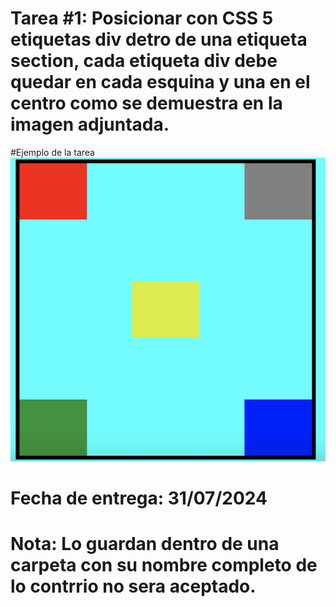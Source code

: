 # Tarea #1: Posicionar con CSS 5 etiquetas div detro de una etiqueta section, cada etiqueta div debe quedar en cada esquina y una en el centro como se demuestra en la imagen adjuntada.

#Ejemplo de la tarea
![Ejemplo:](imagen.png)
# Fecha de entrega: 31/07/2024

# Nota: Lo guardan dentro de una carpeta con su nombre completo de lo contrrio no sera aceptado.
